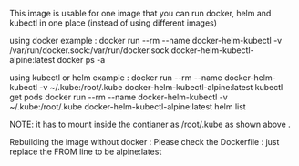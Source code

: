 This image is usable for one image that you can run docker, helm and kubectl in one place (instead of using different images)

using docker example : docker run --rm --name docker-helm-kubectl -v /var/run/docker.sock:/var/run/docker.sock docker-helm-kubectl-alpine:latest docker ps -a

using kubectl or helm example : docker run --rm --name docker-helm-kubectl -v ~/.kube:/root/.kube docker-helm-kubectl-alpine:latest kubectl get pods docker run --rm --name docker-helm-kubectl -v ~/.kube:/root/.kube docker-helm-kubectl-alpine:latest helm list

NOTE: it has to mount inside the contianer as /root/.kube as shown above .

Rebuilding the image without docker : Please check the Dockerfile : just replace the FROM line to be alpine:latest
